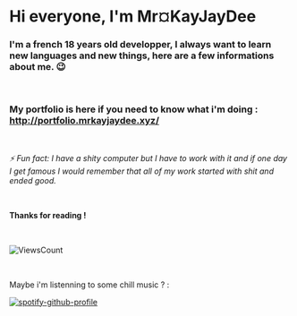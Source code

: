 # Hi everyone, I'm Mr¤KayJayDee

### I'm a french 18 years old developper, I always want to learn new languages and new things, here are a few informations about me. 😉

<br>

### My portfolio is here if you need to know what i'm doing : http://portfolio.mrkayjaydee.xyz/

<br>

*⚡ Fun fact: I have a shity computer but I have to work with it and if one day I get famous I would remember that all of my work started with shit and ended good.*

<br>

**Thanks for reading !**

<br>

![ViewsCount](https://komarev.com/ghpvc/?username=your-github-username&style=flat-square&color=red)

<br>

Maybe i'm listenning to some chill music ? :

[![spotify-github-profile](https://spotify-github-profile.vercel.app/api/view?uid=2122ies3yxz4hyb666x7i3dkq&cover_image=true&theme=natemoo-re)](https://github.com/kittinan/spotify-github-profile)
